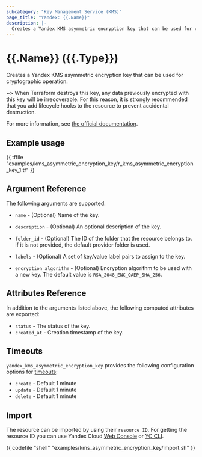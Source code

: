 ```yaml
---
subcategory: "Key Management Service (KMS)"
page_title: "Yandex: {{.Name}}"
description: |-
  Creates a Yandex KMS asymmetric encryption key that can be used for cryptographic operation.
---
```


# {{.Name}} ({{.Type}})

Creates a Yandex KMS asymmetric encryption key that can be used for cryptographic operation.

~> When Terraform destroys this key, any data previously encrypted with this key will be irrecoverable. For this reason, it is strongly recommended that you add lifecycle hooks to the resource to prevent accidental destruction.

For more information, see [the official documentation](https://yandex.cloud/docs/kms/concepts/).

## Example usage

{{ tffile "examples/kms_asymmetric_encryption_key/r_kms_asymmetric_encryption_key_1.tf" }}

## Argument Reference

The following arguments are supported:

* `name` - (Optional) Name of the key.

* `description` - (Optional) An optional description of the key.

* `folder_id` - (Optional) The ID of the folder that the resource belongs to. If it is not provided, the default provider folder is used.

* `labels` - (Optional) A set of key/value label pairs to assign to the key.

* `encryption_algorithm` - (Optional) Encryption algorithm to be used with a new key. The default value is `RSA_2048_ENC_OAEP_SHA_256`.

## Attributes Reference

In addition to the arguments listed above, the following computed attributes are exported:

* `status` - The status of the key.
* `created_at` - Creation timestamp of the key.

## Timeouts

`yandex_kms_asymmetric_encryption_key` provides the following configuration options for [timeouts](/docs/configuration/resources.html#timeouts):

- `create` - Default 1 minute
- `update` - Default 1 minute
- `delete` - Default 1 minute

## Import

The resource can be imported by using their `resource ID`. For getting the resource ID you can use Yandex Cloud [Web Console](https://console.yandex.cloud) or [YC CLI](https://yandex.cloud/docs/cli/quickstart).

{{ codefile "shell" "examples/kms_asymmetric_encryption_key/import.sh" }}
